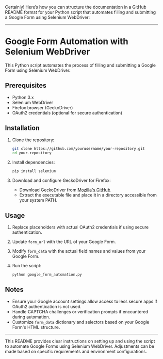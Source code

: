 Certainly! Here’s how you can structure the documentation in a GitHub README format for your Python script that automates filling and submitting a Google Form using Selenium WebDriver:

---

# Google Form Automation with Selenium WebDriver

This Python script automates the process of filling and submitting a Google Form using Selenium WebDriver.

## Prerequisites

- Python 3.x
- Selenium WebDriver
- Firefox browser (GeckoDriver)
- OAuth2 credentials (optional for secure authentication)

## Installation

1. Clone the repository:

   ```bash
   git clone https://github.com/yourusername/your-repository.git
   cd your-repository
   ```

2. Install dependencies:

   ```bash
   pip install selenium
   ```

3. Download and configure GeckoDriver for Firefox:
   
   - Download GeckoDriver from [Mozilla's GitHub](https://github.com/mozilla/geckodriver/releases).
   - Extract the executable file and place it in a directory accessible from your system PATH.

## Usage

1. Replace placeholders with actual OAuth2 credentials if using secure authentication.

2. Update `form_url` with the URL of your Google Form.

3. Modify `form_data` with the actual field names and values from your Google Form.

4. Run the script:

   ```bash
   python google_form_automation.py
   ```

## Notes

- Ensure your Google account settings allow access to less secure apps if OAuth2 authentication is not used.
- Handle CAPTCHA challenges or verification prompts if encountered during automation.
- Customize `form_data` dictionary and selectors based on your Google Form's HTML structure.

---

This README provides clear instructions on setting up and using the script to automate Google Forms using Selenium WebDriver. Adjustments can be made based on specific requirements and environment configurations.
